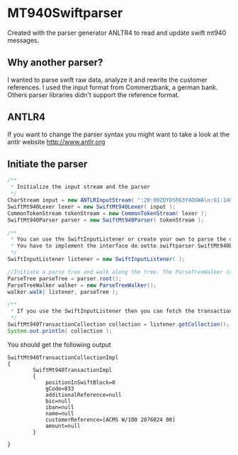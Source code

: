 # MT940Swiftparser

Created with the parser generator ANLTR4 to read and update swift mt940 messages.

## Why another parser?


I wanted to parse swift raw data, analyze it and rewrite the customer references.
I used the input format from Commerzbank, a german bank. Others parser libraries didn't support the reference format.

## ANTLR4

If you want to change the parser syntax you might want to take a look at the antlr website
http://www.antlr.org

## Initiate the parser

```java
/**
 * Initialize the input stream and the parser
 */
CharStream input = new ANTLRInputStream( ":20:00ZQYDSR63Y4OGWA\n:61:1402190218D1156,14NCMZ100207602400//99100/074\n:86:833?00CASH CONCENTRATING BUCHUNG?1099100?20ACMS W/100 2076024 00\n-" );
SwiftMt940Lexer lexer = new SwiftMt940Lexer( input );
CommonTokenStream tokenStream = new CommonTokenStream( lexer );
SwiftMt940Parser parser = new SwiftMt940Parser( tokenStream );

/**
 * You can use the SwiftInputListener or create your own to parse the document
 * You have to implement the interface de.oette.swiftparser.SwiftMt940BaseListener
 */
SwiftInputListener listener = new SwiftInputListener( );

//Initiate a parse tree and walk along the tree. The ParseTreeWalker calls the listener methods
ParseTree parseTree = parser.root();
ParseTreeWalker walker = new ParseTreeWalker();
walker.walk( listener, parseTree );

/**
 * If you use the SwiftInputListener then you can fetch the transaction collection
 */
SwiftMt940TransactionCollection collection = listener.getCollection();
System.out.println( collection );
```

You should get the following output

```
SwiftMt940TransactionCollectionImpl
{
		SwiftMt940TransactionImpl
		{
			positionInSwiftBlock=0
			gCode=833
			additionalReference=null
			bic=null
			iban=null
			name=null
			customerReference=[ACMS W/100 2076024 00]
			amount=null
		}

}
```